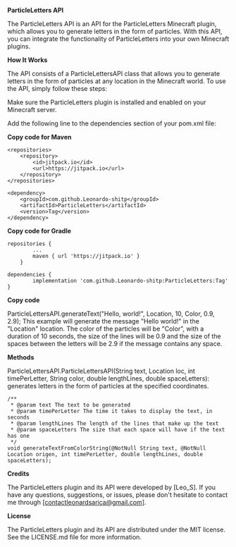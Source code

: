 **ParticleLetters API**

The ParticleLetters API is an API for the ParticleLetters Minecraft plugin, which allows you to generate letters in the form of particles. With this API, you can integrate the functionality of ParticleLetters into your own Minecraft plugins.

**How It Works**

The API consists of a ParticleLettersAPI class that allows you to generate letters in the form of particles at any location in the Minecraft world. To use the API, simply follow these steps:

Make sure the ParticleLetters plugin is installed and enabled on your Minecraft server.

Add the following line to the dependencies section of your pom.xml file:

**Copy code for Maven**

	<repositories>
		<repository>
		    <id>jitpack.io</id>
		    <url>https://jitpack.io</url>
		</repository>
	</repositories>
  
	<dependency>
	    <groupId>com.github.Leonardo-shitp</groupId>
	    <artifactId>ParticleLetters</artifactId>
	    <version>Tag</version>
	</dependency>
  
**Copy code for Gradle**

  	repositories {
			...
			maven { url 'https://jitpack.io' }
		}
  
  	dependencies {
	        implementation 'com.github.Leonardo-shitp:ParticleLetters:Tag'
	}

**Copy code**

ParticleLettersAPI.generateText("Hello, world!", Location, 10, Color, 0.9, 2.9);
This example will generate the message "Hello world!" in the "Location" location. The color of the particles will be "Color", with a duration of 10 seconds, the size of the lines will be 0.9 and the size of the spaces between the letters will be 2.9 if the message contains any space.

**Methods**

ParticleLettersAPI.ParticleLettersAPI(String text, Location loc, int timePerLetter, String color, double lengthLines, double spaceLetters): generates letters in the form of particles at the specified coordinates.

    /**
     * @param text The text to be generated
     * @param timePerLetter The time it takes to display the text, in seconds
     * @param lengthLines The length of the lines that make up the text
     * @param spaceLetters The size that each space will have if the text has one
     */
    void generateTextFromColorString(@NotNull String text, @NotNull Location origen, int timePerLetter, double lengthLines, double spaceLetters);
     
**Credits**

The ParticleLetters plugin and its API were developed by [Leo_S]. If you have any questions, suggestions, or issues, please don't hesitate to contact me through [contactleonardsarica@gmail.com].

**License**

The ParticleLetters plugin and its API are distributed under the MIT license. See the LICENSE.md file for more information.
